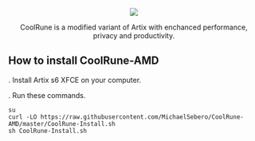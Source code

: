 <p align="center">
	<img src="https://i.postimg.cc/VLTRqVvW/logo.png" />
                                                                                                                                      
<p align="center">
	 CoolRune is a modified variant of Artix with enchanced performance, privacy and productivity.

## How to install CoolRune-AMD
. Install Artix s6 XFCE on your computer.

. Run these commands.

```
su
curl -LO https://raw.githubusercontent.com/MichaelSebero/CoolRune-AMD/master/CoolRune-Install.sh
sh CoolRune-Install.sh
```
